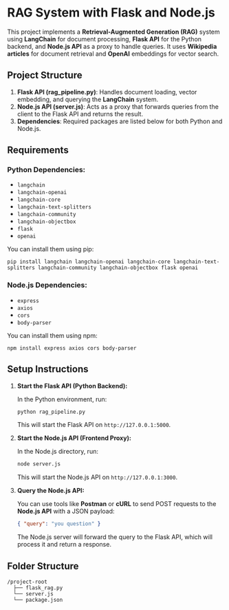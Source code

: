 
# RAG System with Flask and Node.js

This project implements a **Retrieval-Augmented Generation (RAG)** system using **LangChain** for document processing, **Flask API** for the Python backend, and **Node.js API** as a proxy to handle queries. It uses **Wikipedia articles** for document retrieval and **OpenAI** embeddings for vector search. 

## Project Structure

1. **Flask API (rag_pipeline.py)**: Handles document loading, vector embedding, and querying the **LangChain** system.
2. **Node.js API (server.js)**: Acts as a proxy that forwards queries from the client to the Flask API and returns the result.
3. **Dependencies**: Required packages are listed below for both Python and Node.js.

## Requirements

### Python Dependencies:
- `langchain`
- `langchain-openai`
- `langchain-core`
- `langchain-text-splitters`
- `langchain-community`
- `langchain-objectbox`
- `flask`
- `openai`

You can install them using pip:
```
pip install langchain langchain-openai langchain-core langchain-text-splitters langchain-community langchain-objectbox flask openai
```

### Node.js Dependencies:
- `express`
- `axios`
- `cors`
- `body-parser`

You can install them using npm:
```
npm install express axios cors body-parser
```

## Setup Instructions

1. **Start the Flask API (Python Backend):**

   In the Python environment, run:
   ```bash
   python rag_pipeline.py
   ```
   This will start the Flask API on `http://127.0.0.1:5000`.

2. **Start the Node.js API (Frontend Proxy):**

   In the Node.js directory, run:
   ```bash
   node server.js
   ```
   This will start the Node.js API on `http://127.0.0.1:3000`.

3. **Query the Node.js API:**

   You can use tools like **Postman** or **cURL** to send POST requests to the **Node.js API** with a JSON payload:
   ```json
   { "query": "you question" }
   ```

   The Node.js server will forward the query to the Flask API, which will process it and return a response.

## Folder Structure

```
/project-root
  ├── flask_rag.py
  └── server.js
  └── package.json
```
